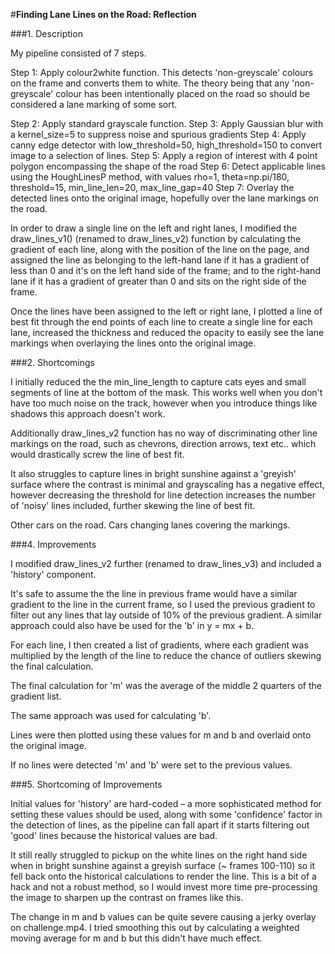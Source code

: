 #**Finding Lane Lines on the Road: Reflection**

###1. Description

My pipeline consisted of 7 steps.

Step 1: Apply colour2white function. This detects 'non-greyscale' colours on the frame and converts them to white.
The theory being that any 'non-greyscale' colour has been intentionally placed on the road so should be considered a
lane marking of some sort.

Step 2: Apply standard grayscale function.
Step 3: Apply Gaussian blur with a kernel_size=5 to suppress noise and spurious gradients
Step 4: Apply canny edge detector with low_threshold=50, high_threshold=150 to convert image to a selection of lines.
Step 5: Apply a region of interest with 4 point polygon encompassing the shape of the road
Step 6: Detect applicable lines using the HoughLinesP method, with values rho=1, theta=np.pi/180, threshold=15, min_line_len=20, max_line_gap=40
Step 7: Overlay the detected lines onto the original image, hopefully over the lane markings on the road.

In order to draw a single line on the left and right lanes, I modified the draw_lines_v1() (renamed to draw_lines_v2)
function by calculating the gradient of each line, along with the position of the line on the page, and assigned the
line as belonging to the left-hand lane if it has a gradient of less than 0 and it's on the left hand side of the frame;
 and to the right-hand lane if it has a gradient of greater than 0 and sits on the right side of the frame.

Once the lines have been assigned to the left or right lane, I plotted a line of best fit through the end points of
each line to create a single line for each lane, increased the thickness and reduced the opacity to easily see the
lane markings when overlaying the lines onto the original image.

###2. Shortcomings


I initially reduced the the min_line_length to capture cats eyes and small segments of line at the bottom of the mask.
This works well when you don't have too much noise on the track, however when you introduce things like shadows this
approach doesn't work.

Additionally draw_lines_v2 function has no way of discriminating other line markings on the road, such as chevrons,
direction arrows, text etc.. which would drastically screw the line of best fit.

It also struggles to capture lines in bright sunshine against a 'greyish' surface where the contrast is minimal and
grayscaling has a negative effect, however decreasing the threshold for line detection increases the number of 'noisy'
lines included, further skewing the line of best fit.

Other cars on the road. Cars changing lanes covering the markings.

###4. Improvements

I modified  draw_lines_v2 further (renamed to  draw_lines_v3) and included a 'history' component.

It's safe to assume the the line in previous frame would have a similar gradient to the line in the current frame,
so I used the previous gradient to filter out any lines that lay outside of 10% of the previous gradient. A similar
approach could also have be used for the 'b' in y = mx + b.

For each line, I then created a list of gradients, where each gradient was multiplied by the length of the line to
reduce the chance of outliers skewing the final calculation.

The final calculation for 'm' was the average of the middle 2 quarters of the gradient list.

The same approach was used for calculating 'b'.

Lines were then plotted using these values for m and b and overlaid onto the original image.

If no lines were detected 'm' and 'b' were set to the previous values.

###5. Shortcoming of Improvements

Initial values for 'history' are hard-coded – a more sophisticated method for setting these values should be used,
along with some 'confidence' factor in the detection of lines, as the pipeline can fall apart if it starts filtering
out 'good' lines because the historical values are bad.

It still really struggled to pickup on the white lines on the right hand side when in bright sunshine against a
greyish surface (~ frames 100-110) so it fell back onto the historical calculations to render the line. This is a bit
of a hack and not a robust method, so I would invest more time pre-processing the image to sharpen up the contrast on
frames like this.

The change in m and b values can be quite severe causing a jerky overlay on challenge.mp4. I tried smoothing this out
by calculating a weighted moving average for m and b but this didn't have much effect.